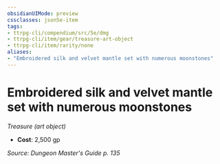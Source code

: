 ```yaml
---
obsidianUIMode: preview
cssclasses: json5e-item
tags:
- ttrpg-cli/compendium/src/5e/dmg
- ttrpg-cli/item/gear/treasure-art-object
- ttrpg-cli/item/rarity/none
aliases: 
- "Embroidered silk and velvet mantle set with numerous moonstones"
---
```

# Embroidered silk and velvet mantle set with numerous moonstones
*Treasure (art object)*  


- **Cost**: 2,500 gp

*Source: Dungeon Master's Guide p. 135*